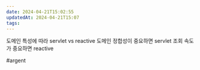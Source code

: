 ```yaml
---
date: 2024-04-21T15:02:55
updatedAt: 2024-04-21T15:07
tags: 
---
```

도메인 특성에 따라 
servlet vs reactive 
도메인 정합성이 중요하면 servlet
조회 속도가 중요하면 reactive

#argent 